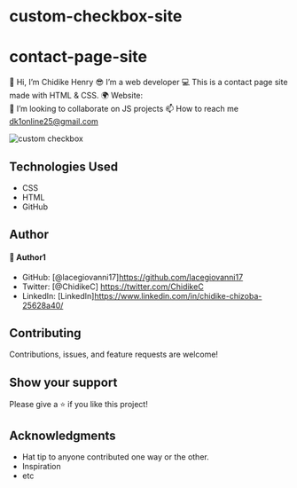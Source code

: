 # custom-checkbox-site
# contact-page-site
👋 Hi, I’m Chidike Henry 
😎 I’m a web developer 
💻 This is a contact page site made with HTML & CSS. 
🌍 Website:  
💞️ I’m looking to collaborate on JS projects 
📫 How to reach me dk1online25@gmail.com

![custom checkbox](https://user-images.githubusercontent.com/30509335/189454165-dea84cb9-f5d1-4741-8d5a-8afc0256d10c.PNG)



## Technologies Used
* CSS
* HTML
* GitHub

## Author

#### 👤 Author1
- GitHub: [@lacegiovanni17]https://github.com/lacegiovanni17
- Twitter: [@ChidikeC] https://twitter.com/ChidikeC
- LinkedIn: [LinkedIn]https://www.linkedin.com/in/chidike-chizoba-25628a40/

## Contributing 
Contributions, issues, and feature requests are welcome!

## Show your support
Please give a ⭐️ if you like this project! 

## Acknowledgments
- Hat tip to anyone contributed one way or the other.
- Inspiration
- etc
